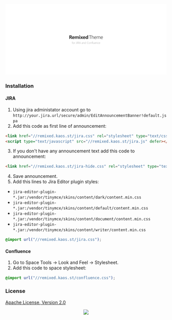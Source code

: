 <p align="center"><a href="#readme"><img src=".github/images/card.svg"/></a></p>

### Installation

#### JIRA

1. Using jira administator account go to `http://your.jira.url/secure/admin/EditAnnouncementBanner!default.jspa`
2. Add this code as first line of announcement:
```html
<link href="//remixed.kaos.st/jira.css" rel="stylesheet" type="text/css" />
<script type="text/javascript" src="//remixed.kaos.st/jira.js" defer></script>
```
3. If you don't have any announcement text add this code to announcement:
```html
<link href="//remixed.kaos.st/jira-hide.css" rel="stylesheet" type="text/css" />
```
4. Save announcement.
5. Add this lines to Jira Editor plugin styles:
- `jira-editor-plugin-*.jar:/vendor/tinymce/skins/content/dark/content.min.css`
- `jira-editor-plugin-*.jar:/vendor/tinymce/skins/content/default/content.min.css`
- `jira-editor-plugin-*.jar:/vendor/tinymce/skins/content/document/content.min.css`
- `jira-editor-plugin-*.jar:/vendor/tinymce/skins/content/writer/content.min.css`
```css
@import url("//remixed.kaos.st/jira.css");
```

#### Confluence

1. Go to Space Tools → Look and Feel → Stylesheet.
2. Add this code to space stylesheet:
```css
@import url("//remixed.kaos.st/confluence.css");
```

### License

[Apache License, Version 2.0](https://www.apache.org/licenses/LICENSE-2.0)

<p align="center"><a href="https://essentialkaos.com"><img src="https://gh.kaos.st/ekgh.svg"/></a></p>
